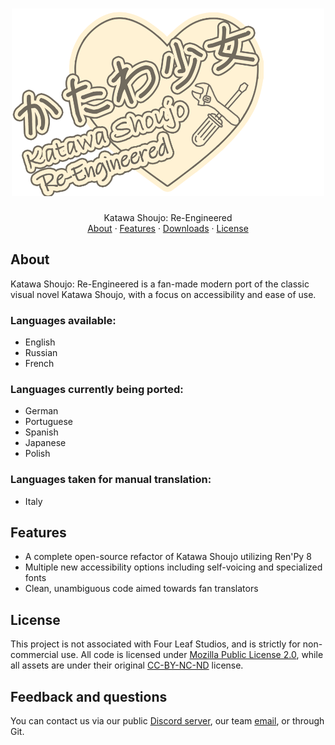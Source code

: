 <h1 align="center">
  <a href="">
    <img src="game/gui/logo/large.png" alt="Logo" width="500" height="300">
  </a>
</h1>

<div align="center">
  Katawa Shoujo: Re-Engineered
  <br />
  <a href="#about">About</a>
  ·
  <a href="#features">Features</a>
  ·
  <a href="#downloads">Downloads</a>
  ·
  <a href="#license">License</a>
</div>

## About

Katawa Shoujo: Re-Engineered is a fan-made modern port of the classic visual novel Katawa Shoujo, with a focus on accessibility and ease of use.

### Languages available:
* English
* Russian
* French

### Languages currently being ported:
* German
* Portuguese
* Spanish
* Japanese
* Polish

### Languages taken for manual translation:
* Italy

## Features

* A complete open-source refactor of Katawa Shoujo utilizing Ren'Py 8
* Multiple new accessibility options including self-voicing and specialized fonts
* Clean, unambiguous code aimed towards fan translators

## License

This project is not associated with Four Leaf Studios, and is strictly for non-commercial use.
All code is licensed under [Mozilla Public License 2.0](https://mozilla.org/MPL/2.0/), while all assets are under their original [CC-BY-NC-ND](https://creativecommons.org/licenses/by-nc-nd/3.0/) license.

## Feedback and questions

You can contact us via our public [Discord server](https://discord.gg/RA3ZeFvNZ4), our team [email](mailto:fleetingheartbeatstudios@gmail.com), or through Git.